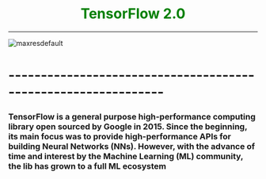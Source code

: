 <h1 align='center' style="color:green">TensorFlow 2.0</h1>
  
---------------------------------------------------------------------------
![maxresdefault](https://user-images.githubusercontent.com/42931974/68347977-a65d4b00-011e-11ea-87c6-d3e695ac6cba.jpg)
# --------------------------------------------------------------
### TensorFlow is a general purpose high-performance computing library open sourced by Google in 2015. Since the beginning, its main focus was to provide high-performance APIs for building Neural Networks (NNs). However, with the advance of time and interest by the Machine Learning (ML) community, the lib has grown to a full ML ecosystem
